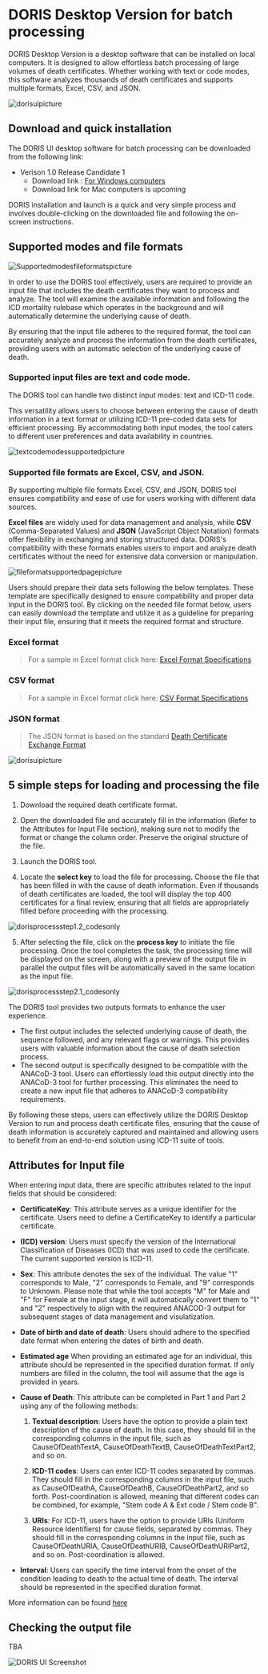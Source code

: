 # DORIS Desktop Version for batch processing 


DORIS Desktop Version is a desktop software that can be installed on local computers. It is designed to allow effortless batch processing of large volumes of death certificates. Whether working with text or code modes, this software analyzes thousands of death certificates and supports multiple formats, Excel, CSV, and JSON.

![dorisuipicture](img/dorisui.png)

## Download and quick installation

The DORIS UI desktop software for batch processing can be downloaded from the following link:

- Verison 1.0 Release Candidate 1 
	- Download link : [For Windows computers](https://icdcdn.who.int/doris/DorisUI_1.0.0-rc.1_windows_x64.msix)
   	- Download link for Mac computers is upcoming

DORIS installation and launch is a quick and very simple process and involves double-clicking on the downloaded file and following the on-screen instructions. 

## Supported modes and file formats

![Supportedmodesfileformatspicture](img/Supportedmodesfileformats.png)

In order to use the DORIS tool effectively, users are required to provide an input file that includes the death certificates they want to process and analyze. The tool will examine the available information and following the ICD mortality rulebase which operates in the background and will automatically determine the underlying cause of death. 

By ensuring that the input file adheres to the required format, the tool can accurately analyze and process the information from the death certificates, providing users with an automatic selection of the underlying cause of death.

### Supported input files are text and code mode.

The DORIS tool can handle two distinct input modes: text and ICD-11 code. 

This versatility allows users to choose between entering the cause of death information in a text format or utilizing ICD-11 pre-coded data sets for efficient processing. By accommodating both input modes, the tool caters to different user preferences and data availability in countries.

![textcodemodessupportedpicture ](img/textcodemodessupported.png)     

### Supported file formats are Excel, CSV, and JSON.

By supporting multiple file formats Excel, CSV, and JSON, DORIS tool ensures compatibility and ease of use for users working with different data sources. 

**Excel files** are widely used for data management and analysis, while **CSV** (Comma-Separated Values) and **JSON** (JavaScript Object Notation) formats offer flexibility in exchanging and storing structured data. DORIS's compatibility with these formats enables users to import and analyze death certificates without the need for extensive data conversion or manipulation.

![fileformatsupportedpagepicture ](img/fileformatsupported.png)    

Users should prepare their data sets following the below templates. These template are specifically designed to ensure compatibility and proper data input in the DORIS tool. By clicking on the needed file format below, users can easily download the template and utilize it as a guideline for preparing their input file, ensuring that it meets the required format and structure. 

### Excel format    
> For a sample in Excel format click here: [Excel Format Specifications](sample.xlsx)

### CSV format 
> For a sample in Excel format click here: [CSV Format Specifications](sample.csv)

### JSON format
> The JSON format is based on the standard [Death Certificate Exchange Format](json-format.md) 

![dorisuipicture](img/dorisui.png)

## 5 simple steps for loading and processing the file 

1. Download the required death certificate format.

2. Open the downloaded file and accurately fill in the information (Refer to the Attributes for Input File section), making sure not to modify the format or change the column order. Preserve the original structure of the file.

3. Launch the DORIS tool.

4. Locate the **select key** to load the file for processing. Choose the file that has been filled in with the cause of death information. Even if thousands of death certificates are loaded, the tool will display the top 400 certificates for a final review, ensuring that all fields are appropriately filled before proceeding with the processing.

![dorisprocessstep1.2_codesonly](img/dorisprocessstep1.2_codesonly.JPG)

5. After selecting the file, click on the **process key** to initiate the file processing. Once the tool completes the task, the processing time will be displayed on the screen, along with a preview of the output file in parallel the output files will be automatically saved in the same location as the input file.

![dorisprocessstep2.1_codesonly](img/dorisprocessstep2.1_codesonly.JPG)

The DORIS tool provides two outputs formats to enhance the user experience.
   - The first output includes the selected underlying cause of death, the sequence followed, and any relevant flags or warnings. This provides users with valuable information about the cause of death selection process.
   - The second output is specifically designed to be compatible with the ANACoD-3 tool. Users can effortlessly load this output directly into the ANACoD-3 tool for further processing. This eliminates the need to create a new input file that adheres to ANACoD-3 compatibility requirements. 

By following these steps, users can effectively utilize the DORIS Desktop Version to run and process death certificate files, ensuring that the cause of death information is accurately captured and maintained and allowing users to benefit from an end-to-end solution using ICD-11 suite of tools.

## Attributes for Input file

When entering input data, there are specific attributes related to the input fields that should be considered:

- **CertificateKey**: This attribute serves as a unique identifier for the certificate. Users need to define a CertificateKey to identify a particular certificate.

- **(ICD) version**: Users must specify the version of the  International Classification of Diseases (ICD) that was used to code the certificate. The current supported version is ICD-11.

- **Sex**: This attribute denotes the sex of the individual. The value "1" corresponds to Male, "2" corresponds to Female, and "9" corresponds to Unknown. Please note that while the tool accepts "M" for Male and "F" for Female at the input stage, it will automatically convert them to "1" and "2" respectively to align with the required ANACOD-3 output for subsequent stages of data management and visulatization.

- **Date of birth and date of death**: Users should adhere to the specified date format when entering the dates of birth and death.

- **Estimated age** When providing an estimated age for an individual, this attribute should be represented in the specified duration format. If only numbers are filled in the column, the tool will assume that the age is provided in years. 

- **Cause of Death**: This attribute can be completed in Part 1 and Part 2 using any of the following methods:

	1. **Textual description**: Users have the option to provide a plain text description of the cause of death. In this case, they should fill in the corresponding columns in the input file, 	such as CauseOfDeathTextA, CauseOfDeathTextB, CauseOfDeathTextPart2, and so on.

	2. **ICD-11 codes**: Users can enter ICD-11 codes separated by commas. They should fill in the corresponding columns in the input file, such as CauseOfDeathA, CauseOfDeathB, 			CauseOfDeathPart2, and so forth. Post-coordination is allowed, meaning that different codes can be combined, for example, "Stem code A & Ext code / Stem code B".

	3. **URIs**: For ICD-11, users have the option to provide URIs (Uniform Resource Identifiers) for cause fields, separated by commas. They should fill in the corresponding columns in the 	input file, such as CauseOfDeathURIA, CauseOfDeathURIB, CauseOfDeathURIPart2, and so on. Post-coordination is allowed.

- **Interval**: Users can specify the time interval from the onset of the condition leading to death to the actual time of death. The interval should be represented in the specified duration format.

More information can be found [here](https://github.com/ICD-API/electronic-death-certificate-format-tabular)

## Checking the output file

TBA

![DORIS UI Screenshot](img/dorisuiscreen.png)


